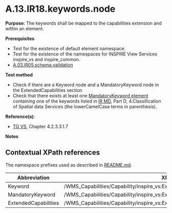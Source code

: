 # A.13.IR18.keywords.node

**Purpose**: The keywords shall be mapped to the capabilities extension and within an element.

**Prerequisites**

* Test for the existence of default element namespace.
* Test for the existence of the namespaces for INSPIRE View Services inspire_vs and inspire_common.
* [A.03.IR05.schema.validation](A.03.IR05.schema.validation.md)

**Test method**

* Check if there are a Keyword node and a MandatoryKeyword node in the ExtendedCapabilities section
* Check that there exists at least one [MandatoryKeyword element](#ext-mandatory-keyword) containing one of the keywords listed in [IR MD](README.md#ref_IR_MD), Part D, 4.Classification of Spatial data Services (the lowerCamelCase terms in parenthesis).


**Reference(s)**:
* [TG VS](README.md#ref_TG_VS), Chapter 4.2.3.3.1.7

**Notes**

## Contextual XPath references

The namespace prefixes used as described in [README.md](README.md#namespaces).

Abbreviation                                               |  XPath expression
---------------------------------------------------------- | -------------------------------------------------------------------------
Keyword <a name="Keyword"></a> | /WMS_Capabilities/Capability/inspire_vs:ExtendedCapabilities/inspire_common:Keyword
MandatoryKeyword <a name="MandatoryKeyword"></a> | /WMS_Capabilities/Capability/inspire_vs:ExtendedCapabilities/inspire_common:MandatoryKeyword
ExtendedCapabilities <a name="ExtendedCapabilities"></a> | /WMS_Capabilities/Capability/inspire_vs:ExtendedCapabilities

